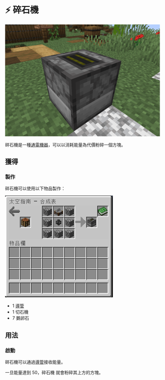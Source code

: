 # ⚡ 碎石機

![](<../.gitbook/assets/image (218).png>)

碎石機是一種[通電機器](../space/energy-systems.md)，可以以消耗能量為代價粉碎一個方塊。

## 獲得

### 製作

碎石機可以使用以下物品製作：

![](<../.gitbook/assets/image (233).png>)

* 1 [導管](Conduit.md)
* 1 切石機
* 7 鵝卵石

## 用法

### 啟動

碎石機可以通過[導管](Conduit.md)接收能量。

一旦能量達到 50，碎石機 就會粉碎其上方的方塊。
